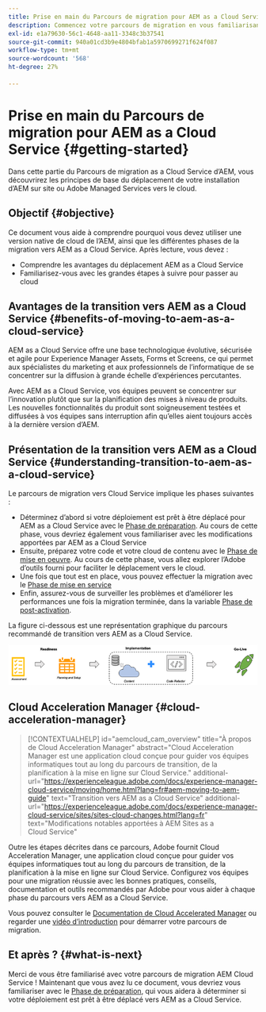```yaml
---
title: Prise en main du Parcours de migration pour AEM as a Cloud Service
description: Commencez votre parcours de migration en vous familiarisant avec les principes de base de la migration vers AEM as a Cloud Service.
exl-id: e1a79630-56c1-4648-aa11-3348c3b37541
source-git-commit: 940a01cd3b9e4804bfab1a5970699271f624f087
workflow-type: tm+mt
source-wordcount: '568'
ht-degree: 27%

---
```


# Prise en main du Parcours de migration pour AEM as a Cloud Service {#getting-started}

Dans cette partie du Parcours de migration as a Cloud Service d’AEM, vous découvrirez les principes de base du déplacement de votre installation d’AEM sur site ou Adobe Managed Services vers le cloud.

## Objectif {#objective}

Ce document vous aide à comprendre pourquoi vous devez utiliser une version native de cloud de l’AEM, ainsi que les différentes phases de la migration vers AEM as a Cloud Service. Après lecture, vous devez :

* Comprendre les avantages du déplacement AEM as a Cloud Service
* Familiarisez-vous avec les grandes étapes à suivre pour passer au cloud

## Avantages de la transition vers AEM as a Cloud Service {#benefits-of-moving-to-aem-as-a-cloud-service}

AEM as a Cloud Service offre une base technologique évolutive, sécurisée et agile pour Experience Manager Assets, Forms et Screens, ce qui permet aux spécialistes du marketing et aux professionnels de l’informatique de se concentrer sur la diffusion à grande échelle d’expériences percutantes.

Avec AEM as a Cloud Service, vos équipes peuvent se concentrer sur l’innovation plutôt que sur la planification des mises à niveau de produits. Les nouvelles fonctionnalités du produit sont soigneusement testées et diffusées à vos équipes sans interruption afin qu’elles aient toujours accès à la dernière version d’AEM.

## Présentation de la transition vers AEM as a Cloud Service {#understanding-transition-to-aem-as-a-cloud-service}

Le parcours de migration vers Cloud Service implique les phases suivantes :

* Déterminez d’abord si votre déploiement est prêt à être déplacé pour AEM as a Cloud Service avec le [Phase de préparation](/help/journey-migration/readiness.md). Au cours de cette phase, vous devriez également vous familiariser avec les modifications apportées par AEM as a Cloud Service
* Ensuite, préparez votre code et votre cloud de contenu avec le [Phase de mise en oeuvre](/help/journey-migration/implementation.md). Au cours de cette phase, vous allez explorer l’Adobe d’outils fourni pour faciliter le déplacement vers le cloud.
* Une fois que tout est en place, vous pouvez effectuer la migration avec le [Phase de mise en service](/help/journey-migration/go-live.md)
* Enfin, assurez-vous de surveiller les problèmes et d’améliorer les performances une fois la migration terminée, dans la variable [Phase de post-activation](/help/journey-migration/post-go-live.md).

La figure ci-dessous est une représentation graphique du parcours recommandé de transition vers AEM as a Cloud Service.

![image](/help/journey-migration/assets/move-aemcloud-process.png)

## Cloud Acceleration Manager {#cloud-acceleration-manager}

>[!CONTEXTUALHELP]
>id="aemcloud_cam_overview"
>title="À propos de Cloud Acceleration Manager"
>abstract="Cloud Acceleration Manager est une application cloud conçue pour guider vos équipes informatiques tout au long du parcours de transition, de la planification à la mise en ligne sur Cloud Service."
>additional-url="https://experienceleague.adobe.com/docs/experience-manager-cloud-service/moving/home.html?lang=fr#aem-moving-to-aem-guide" text="Transition vers AEM as a Cloud Service"
>additional-url="https://experienceleague.adobe.com/docs/experience-manager-cloud-service/sites/sites-cloud-changes.html?lang=fr" text="Modifications notables apportées à AEM Sites as a Cloud Service"

Outre les étapes décrites dans ce parcours, Adobe fournit Cloud Acceleration Manager, une application cloud conçue pour guider vos équipes informatiques tout au long du parcours de transition, de la planification à la mise en ligne sur Cloud Service. Configurez vos équipes pour une migration réussie avec les bonnes pratiques, conseils, documentation et outils recommandés par Adobe pour vous aider à chaque phase du parcours vers AEM as a Cloud Service.

Vous pouvez consulter le [Documentation de Cloud Accelerated Manager](/help/journey-migration/cloud-acceleration-manager/using-cam/getting-started-cam.md) ou regarder une [vidéo d’introduction](https://experienceleague.adobe.com/?launch=ExperienceManager-A-1-2021.1.migration&amp;recommended=ExperienceManager-A-1-2021.1.migration&amp;lang=en#dashboard/learning) pour démarrer votre parcours de migration.

## Et après ? {#what-is-next}

Merci de vous être familiarisé avec votre parcours de migration AEM Cloud Service ! Maintenant que vous avez lu ce document, vous devriez vous familiariser avec le [Phase de préparation](/help/journey-migration/readiness.md), qui vous aidera à déterminer si votre déploiement est prêt à être déplacé vers AEM as a Cloud Service.

